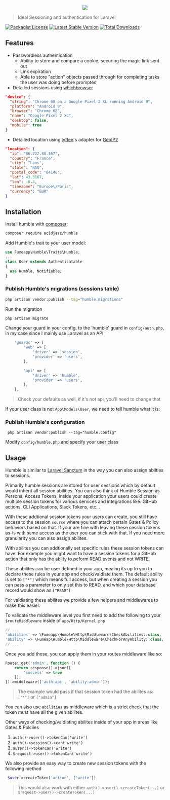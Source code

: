 <p align="center">
  <img src="https://github.com/fumeapp/humble/raw/master/logo.jpg"/>
</p>

> Ideal Sessioning and authentication for Laravel

[![Packagist License](https://poser.pugx.org/acidajzz/humble/license.png)](https://choosealicense.com/licenses/apache-2.0/)
[![Latest Stable Version](https://poser.pugx.org/acidajzz/humble/version.png)](https://packagist.org/packages/acidajzz/humble)
[![Total Downloads](https://poser.pugx.org/acidjazz/humble/d/total.png)](https://packagist.org/packages/acidjazz/humble)

## Features
* Passwordless authentication
  * Ability to store and compare a cookie, securing the magic link sent out
  * Link expiration
  * Able to store "action" objects passed through for completing tasks the user was doing before prompted
* Detailed sessions using [whichbrowser](https://github.com/WhichBrowser/Parser-PHP)

```json
"device": {
  "string": "Chrome 68 on a Google Pixel 2 XL running Android 9",
  "platform": "Android 9",
  "browser": "Chrome 68",
  "name": "Google Pixel 2 XL",
  "desktop": false,
  "mobile": true
}
```

* Detailed location using [lyften](https://github.com/Torann/laravel-geoip)'s adapter for [GeoIP2](https://github.com/maxmind/GeoIP2-php)

```json
"location": {
  "ip": "86.222.88.167",
  "country": "France",
  "city": "Lons",
  "state": "NAQ",
  "postal_code": "64140",
  "lat": 43.3167,
  "lon": -0.4,
  "timezone": "Europe\/Paris",
  "currency": "EUR"
}
```

## Installation

Install humble with [composer](https://getcomposer.org/doc/00-intro.md):
```bash
composer require acidjazz/humble
```

Add Humble's trait to your user model:

```php
use Fumeapp\Humble\Traits\Humble;
...
class User extends Authenticatable
{
  use Humble, Notifiable;
}
```

### Publish Humble's migrations (sessions table)
```bash
php artisan vendor:publish --tag="humble.migrations"
```

Run the migration
```bash
php artisan migrate
```

Change your guard in your config, to the 'humble' guard in `config/auth.php`, in my case since I mainly use Laravel as an API
```php
    'guards' => [
        'web' => [
            'driver' => 'session',
            'provider' => 'users',
        ],

        'api' => [
            'driver' => 'humble',
            'provider' => 'users',
        ],
    ],
```
> Check your defaults as well, if it's not api, you'll need to change that

If your user class is not `App\Models\User`, we need to tell humble what it is:

### Publish Humble's configuration
```
 php artisan vendor:publish --tag="humble.config"
```
Modify `config/humble.php` and specify your user class

## Usage

Humble is similar to [Laravel Sanctum](https://laravel.com/docs/9.x/sanctum#introduction) in the way you can also assign abilties to sessions.

Primarily humble sessions are stored for user sessions which by default would inherit all session abilities. You can also think of Humble Session as Personal Access Tokens, inside your application your users could create multiple session tokens for various services and integrations like: GitHub actions, CLI Applications, Slack Tokens, etc...

With these addtional session tokens your users can create, you still have access to the session `source` where you can attach certain Gates & Policy behaviors based on that. If your are fine with leaving these session tokens as-is with same access as the user you can stick with that. If you need more granularity you can also assign abilites.

With abilites you can addtionally set specific rules these session tokens can have. For example you might want to have a session tokens for a GitHub action that only has the abilty to peform READ events and not WRITE.

These abilites can be user defined in your app, meaing its up to you to declare these rules in your app and check/valdiate them. The default ability is set to 
`["*"]` which means full access, but when creating a session you can pass a parameter to only set this to READ, and which your database record would show as 
`["READ"]`

For valdiating these abilites we provide a few helpers and middlewares to make this easier.

To validate the middleware level you first need to add the following to your `$routeMiddleware` inside of `app/Http/Kernel.php`

```php
// ...
'abilities' => \Fumeapp\Humble\Http\Middleware\CheckAbilities::class,
'ability' => \Fumeap\Humble\Http\Middleware\CheckForAnyAbility::class,
// ...
```

Once you add those, you can apply them in your routes middleware like so:

```php
Route::get('admin', function () {
    return response()->json([
        'success' => true
    ]);
})->middleware(['auth:api', 'ability:admin']);
```

> The example would pass if that session token had the abilites as: `["*"]` or `["admin"]`

You can also use `abilities` as middleware which is a strict check that the token must have all the given abilites.

Other ways of checking/valdiating abilites inside of your app in areas like Gates & Polciies

1. `auth()->user()->tokenCan('write')`
2. `auth()->session()->can('write')`
3. `$user()->tokenCan('write')`
4. `$request->user()->tokenCan('write')`


We also provide an easy way to create new session tokens with the following method

```php
 $user->createToken('action', ['write'])
```

> This would also work with either `auth()->user()->createToken(...)` or `$request->user()->createToken(...)`
